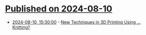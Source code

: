 # [Published on 2024-08-10](index.md)

* [2024-08-10, 15:30:00](https://soylentnews.org/article.pl?sid=24/08/10/0122249&from=rss) - [New Techniques in 3D Printing Using ... Knitting?](https://soylentnews.org/article.pl?sid=24/08/10/0122249&from=rss)
